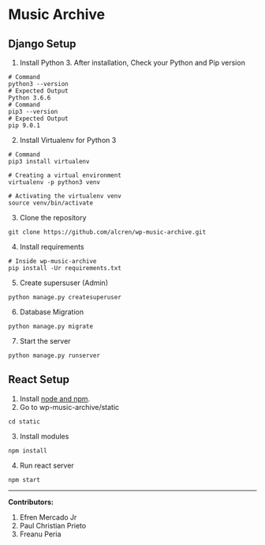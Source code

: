 # Music Archive

## Django Setup

1. Install Python 3. After installation, Check your Python and Pip version
```
# Command
python3 --version
# Expected Output
Python 3.6.6
# Command
pip3 --version
# Expected Output
pip 9.0.1
```
2. Install Virtualenv for Python 3
```
# Command
pip3 install virtualenv

# Creating a virtual environment
virtualenv -p python3 venv

# Activating the virtualenv venv
source venv/bin/activate
```
3. Clone the repository
```
git clone https://github.com/alcren/wp-music-archive.git
```
4. Install requirements
```
# Inside wp-music-archive
pip install -Ur requirements.txt
```
5. Create supersuser (Admin)
```
python manage.py createsuperuser
```
6. Database Migration
```
python manage.py migrate
```
7. Start the server
```
python manage.py runserver
```

## React Setup
1. Install [node and npm](https://nodejs.org/en/download/). 
2. Go to wp-music-archive/static
```
cd static
```
3. Install modules
```
npm install
```
4. Run react server
```
npm start
```

---

**Contributors:**

1. Efren Mercado Jr
2. Paul Christian Prieto
3. Freanu Peria

